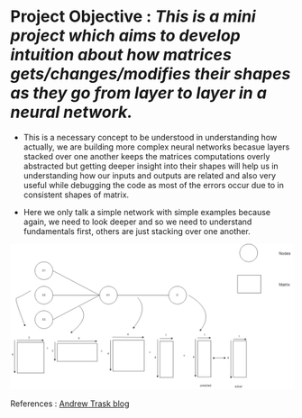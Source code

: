 # Project Objective : _This is a mini project which aims to develop intuition about how matrices gets/changes/modifies their shapes as they go from layer to layer in a neural network._   

* This is a necessary concept to be understood in understanding how actually, we are building more complex neural networks becasue layers stacked over one another keeps the matrices computations overly abstracted but getting deeper insight into their shapes will help us in understanding how our inputs and outputs are related and also very useful while debugging the code as most of the errors occur due to in consistent shapes of matrix.    

* Here we only talk a simple network with simple examples because again, we need to look deeper and so we need to understand fundamentals first, others are just stacking over one another.

![matrixshapes](/images/overviewmatrices.png)

References : [Andrew Trask blog](https://iamtrask.github.io/2015/07/12/basic-python-network/)
